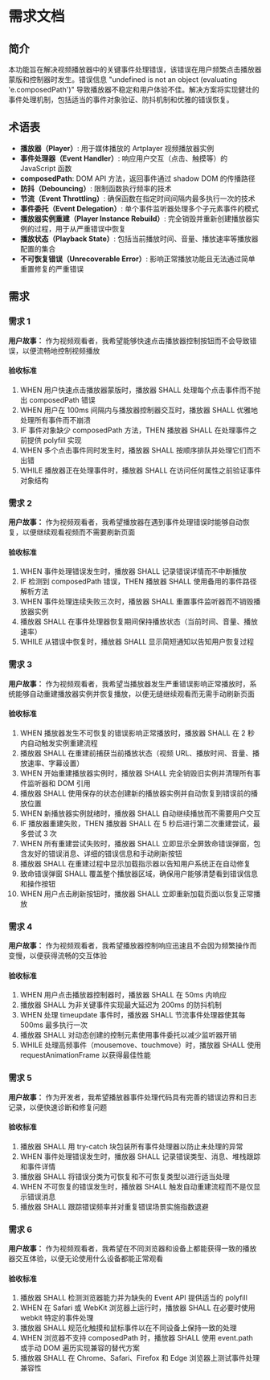 # 需求文档

## 简介

本功能旨在解决视频播放器中的关键事件处理错误，该错误在用户频繁点击播放器蒙版和控制器时发生。错误信息 "undefined is not an object (evaluating 'e.composedPath')" 导致播放器不稳定和用户体验不佳。解决方案将实现健壮的事件处理机制，包括适当的事件对象验证、防抖机制和优雅的错误恢复。

## 术语表

- **播放器（Player）**: 用于媒体播放的 Artplayer 视频播放器实例
- **事件处理器（Event Handler）**: 响应用户交互（点击、触摸等）的 JavaScript 函数
- **composedPath**: DOM API 方法，返回事件通过 shadow DOM 的传播路径
- **防抖（Debouncing）**: 限制函数执行频率的技术
- **节流（Event Throttling）**: 确保函数在指定时间间隔内最多执行一次的技术
- **事件委托（Event Delegation）**: 单个事件监听器处理多个子元素事件的模式
- **播放器实例重建（Player Instance Rebuild）**: 完全销毁并重新创建播放器实例的过程，用于从严重错误中恢复
- **播放状态（Playback State）**: 包括当前播放时间、音量、播放速率等播放器配置的集合
- **不可恢复错误（Unrecoverable Error）**: 影响正常播放功能且无法通过简单重置修复的严重错误

## 需求

### 需求 1

**用户故事：** 作为视频观看者，我希望能够快速点击播放器控制按钮而不会导致错误，以便流畅地控制视频播放

#### 验收标准

1. WHEN 用户快速点击播放器蒙版时，播放器 SHALL 处理每个点击事件而不抛出 composedPath 错误
2. WHEN 用户在 100ms 间隔内与播放器控制器交互时，播放器 SHALL 优雅地处理所有事件而不崩溃
3. IF 事件对象缺少 composedPath 方法，THEN 播放器 SHALL 在处理事件之前提供 polyfill 实现
4. WHEN 多个点击事件同时发生时，播放器 SHALL 按顺序排队并处理它们而不出错
5. WHILE 播放器正在处理事件时，播放器 SHALL 在访问任何属性之前验证事件对象结构

### 需求 2

**用户故事：** 作为视频观看者，我希望播放器在遇到事件处理错误时能够自动恢复，以便继续观看视频而不需要刷新页面

#### 验收标准

1. WHEN 事件处理错误发生时，播放器 SHALL 记录错误详情而不中断播放
2. IF 检测到 composedPath 错误，THEN 播放器 SHALL 使用备用的事件路径解析方法
3. WHEN 事件处理连续失败三次时，播放器 SHALL 重置事件监听器而不销毁播放器实例
4. 播放器 SHALL 在事件处理器恢复期间保持播放状态（当前时间、音量、播放速率）
5. WHILE 从错误中恢复时，播放器 SHALL 显示简短通知以告知用户恢复过程

### 需求 3

**用户故事：** 作为视频观看者，我希望当播放器发生严重错误影响正常播放时，系统能够自动重建播放器实例并恢复播放，以便无缝继续观看而无需手动刷新页面

#### 验收标准

1. WHEN 播放器发生不可恢复的错误影响正常播放时，播放器 SHALL 在 2 秒内自动触发实例重建流程
2. 播放器 SHALL 在重建前捕获当前播放状态（视频 URL、播放时间、音量、播放速率、字幕设置）
3. WHEN 开始重建播放器实例时，播放器 SHALL 完全销毁旧实例并清理所有事件监听器和 DOM 引用
4. 播放器 SHALL 使用保存的状态创建新的播放器实例并自动恢复到错误前的播放位置
5. WHEN 新播放器实例就绪时，播放器 SHALL 自动继续播放而不需要用户交互
6. IF 播放器重建失败，THEN 播放器 SHALL 在 5 秒后进行第二次重建尝试，最多尝试 3 次
7. WHEN 所有重建尝试失败时，播放器 SHALL 立即显示全屏致命错误弹窗，包含友好的错误消息、详细的错误信息和手动刷新按钮
8. 播放器 SHALL 在重建过程中显示加载指示器以告知用户系统正在自动修复
9. 致命错误弹窗 SHALL 覆盖整个播放器区域，确保用户能够清楚看到错误信息和操作按钮
10. WHEN 用户点击刷新按钮时，播放器 SHALL 立即重新加载页面以恢复正常播放

### 需求 4

**用户故事：** 作为视频观看者，我希望播放器控制响应迅速且不会因为频繁操作而变慢，以便获得流畅的交互体验

#### 验收标准

1. WHEN 用户点击播放器控制器时，播放器 SHALL 在 50ms 内响应
2. 播放器 SHALL 为非关键事件实现最大延迟为 200ms 的防抖机制
3. WHEN 处理 timeupdate 事件时，播放器 SHALL 节流事件处理器使其每 500ms 最多执行一次
4. 播放器 SHALL 对动态创建的控制元素使用事件委托以减少监听器开销
5. WHILE 处理高频事件（mousemove、touchmove）时，播放器 SHALL 使用 requestAnimationFrame 以获得最佳性能

### 需求 5

**用户故事：** 作为开发者，我希望播放器事件处理代码具有完善的错误边界和日志记录，以便快速诊断和修复问题

#### 验收标准

1. 播放器 SHALL 用 try-catch 块包装所有事件处理器以防止未处理的异常
2. WHEN 事件处理错误发生时，播放器 SHALL 记录错误类型、消息、堆栈跟踪和事件详情
3. 播放器 SHALL 将错误分类为可恢复和不可恢复类型以进行适当处理
4. WHEN 不可恢复的错误发生时，播放器 SHALL 触发自动重建流程而不是仅显示错误消息
5. 播放器 SHALL 跟踪错误频率并对重复错误场景实施指数退避

### 需求 6

**用户故事：** 作为视频观看者，我希望在不同浏览器和设备上都能获得一致的播放器交互体验，以便无论使用什么设备都能正常观看

#### 验收标准

1. 播放器 SHALL 检测浏览器能力并为缺失的 Event API 提供适当的 polyfill
2. WHEN 在 Safari 或 WebKit 浏览器上运行时，播放器 SHALL 在必要时使用 webkit 特定的事件处理
3. 播放器 SHALL 规范化触摸和鼠标事件以在不同设备上保持一致的处理
4. WHEN 浏览器不支持 composedPath 时，播放器 SHALL 使用 event.path 或手动 DOM 遍历实现兼容的替代方案
5. 播放器 SHALL 在 Chrome、Safari、Firefox 和 Edge 浏览器上测试事件处理兼容性

